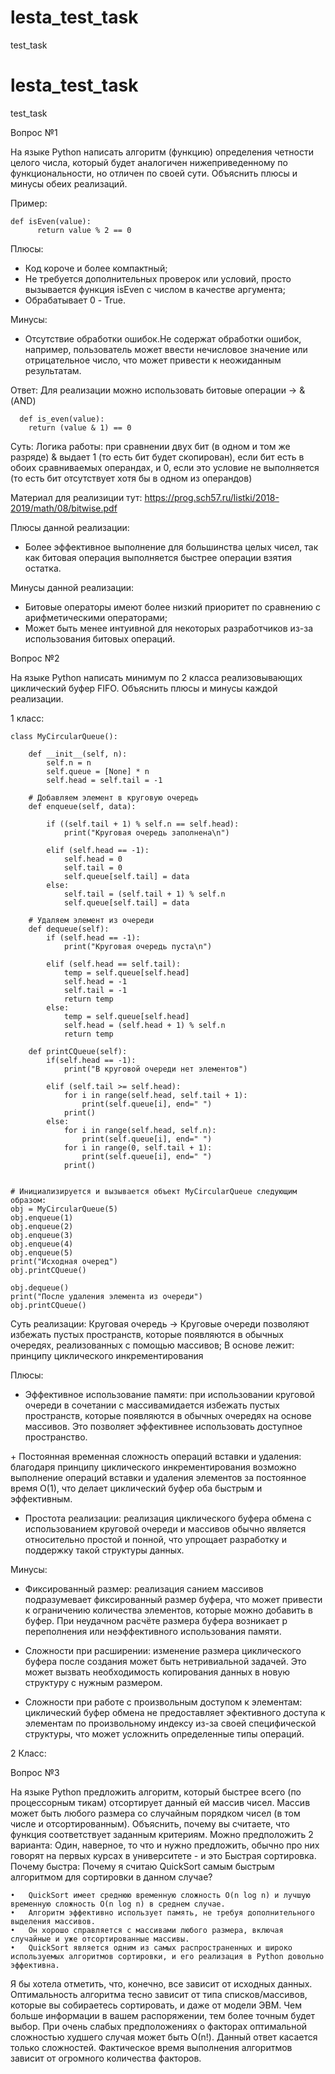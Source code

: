 # lesta_test_task
test_task

# lesta_test_task
test_task

Вопрос №1

На языке Python написать алгоритм (функцию) определения четности целого числа, который будет аналогичен нижеприведенному по функциональности, но отличен по своей сути. Объяснить плюсы и минусы обеих реализаций. 

Пример: 
```
def isEven(value):
      return value % 2 == 0 
```

Плюсы:
+ Код короче и более компактный;
+ Не требуется дополнительных проверок или условий, просто вызывается функция isEven с числом в качестве аргумента;
+ Обрабатывает 0 - True.

Минусы:
- Отсутствие обработки ошибок.Не содержат обработки ошибок, например, пользователь может ввести нечисловое значение или отрицательное число, что может привести к неожиданным результатам.

Ответ: Для реализации можно использовать битовые операции -> & (AND)

```
  def is_even(value):
    return (value & 1) == 0
```

Суть: Логика работы: при сравнении двух бит (в одном и том же разряде) & выдает 1 (то есть бит будет скопирован), если бит есть в обоих сравниваемых операндах, и 0, если это условие не выполняется (то есть бит отсутствует хотя бы в одном из операндов)

Материал для реализиции тут: https://prog.sch57.ru/listki/2018-2019/math/08/bitwise.pdf 

Плюсы данной реализации:
- Более эффективное выполнение для большинства целых чисел, так как битовая операция выполняется быстрее операции взятия остатка.


Минусы данной реализации:
- Битовые операторы имеют более низкий приоритет по сравнению с арифметическими операторами;
- Может быть менее интуивной для некоторых разработчиков из-за использования битовых операций.


Вопрос №2

На языке Python написать минимум по 2 класса реализовывающих циклический буфер FIFO. Объяснить плюсы и минусы каждой реализации.

1 класс:

```
class MyCircularQueue():

    def __init__(self, n):
        self.n = n
        self.queue = [None] * n
        self.head = self.tail = -1

    # Добавляем элемент в круговую очередь
    def enqueue(self, data):

        if ((self.tail + 1) % self.n == self.head):
            print("Круговая очередь заполнена\n")

        elif (self.head == -1):
            self.head = 0
            self.tail = 0
            self.queue[self.tail] = data
        else:
            self.tail = (self.tail + 1) % self.n
            self.queue[self.tail] = data

    # Удаляем элемент из очереди
    def dequeue(self):
        if (self.head == -1):
            print("Круговая очередь пуста\n")

        elif (self.head == self.tail):
            temp = self.queue[self.head]
            self.head = -1
            self.tail = -1
            return temp
        else:
            temp = self.queue[self.head]
            self.head = (self.head + 1) % self.n
            return temp

    def printCQueue(self):
        if(self.head == -1):
            print("В круговой очереди нет элементов")

        elif (self.tail >= self.head):
            for i in range(self.head, self.tail + 1):
                print(self.queue[i], end=" ")
            print()
        else:
            for i in range(self.head, self.n):
                print(self.queue[i], end=" ")
            for i in range(0, self.tail + 1):
                print(self.queue[i], end=" ")
            print()


# Инициализируется и вызывается объект MyCircularQueue следующим образом:
obj = MyCircularQueue(5)
obj.enqueue(1)
obj.enqueue(2)
obj.enqueue(3)
obj.enqueue(4)
obj.enqueue(5)
print("Исходная очеред")
obj.printCQueue()

obj.dequeue()
print("После удаления элемента из очереди")
obj.printCQueue()
```
Суть реализации: Круговая очередь -> Круговые очереди позволяют избежать пустых пространств, которые появляются в обычных очередях, реализованных с помощью массивов;
В основе лежит: принципу циклического инкрементирования

Плюсы:
+ Эффективное использование памяти: при использовании круговой очереди в сочетании с массивамидается избежать пустых пространств, которые появляются в обычных очередях на основе массивов. Это позволяет эффективнее использовать доступное пространство.
  
­+  Постоянная временная сложность операций вставки и удаления: благодаря принципу циклического инкрементирования возможно выполнение операций вставки и удаления элементов за постоянное время O(1), что делает циклический буфер оба быстрым и эффективным.
­
+ Простота реализации: реализация циклического буфера обмена с использованием круговой очереди и массивов обычно является относительно простой и понной, что упрощает разработку и поддержку такой структуры данных.


Минусы:
+ Фиксированный размер: реализация санием массивов подразумевает фиксированный размер буфера, что может привести к ограничению количества элементов, которые можно добавить в буфер. При неудачном расчёте размера буфера возникает р переполнения или неэффективного использования памяти.

+ Сложности при расширении: изменение размера циклического буфера после создания может быть нетривиальной задачей. Это может вызвать необходимость копирования данных в новую структуру с нужным размером.

+ Сложности при работе с произвольным доступом к элементам: циклический буфер обмена не предоставляет эфективного доступа к элементам по произвольному индексу из-за своей специфической структуры, что может усложнить определенные типы операций.

2 Класс:




Вопрос №3

На языке Python предложить алгоритм, который быстрее всего (по процессорным тикам) отсортирует данный ей массив чисел. Массив может быть любого размера со случайным порядком чисел (в том числе и отсортированным). Объяснить, почему вы считаете, что функция соответствует заданным критериям.
Можно предположить 2 варианта: Один, наверное, то что и нужно предложить, обычно про них говорят на первых курсах в университете - и это Быстрая сортировка. Почему быстра: Почему я считаю QuickSort самым быстрым алгоритмом для сортировки в данном случае?

    •	QuickSort имеет среднюю временную сложность O(n log n) и лучшую временную сложность O(n log n) в среднем случае.
    •	Алгоритм эффективно использует память, не требуя дополнительного выделения массивов.
    •	Он хорошо справляется с массивами любого размера, включая случайные и уже отсортированные массивы.
    •	QuickSort является одним из самых распространенных и широко используемых алгоритмов сортировки, и его реализация в Python довольно эффективна.

Я бы хотела отметить, что, конечно, все зависит от исходных данных. Оптимальность алгоритма тесно зависит от типа списков/массивов, которые вы собираетесь сортировать, и даже от модели ЭВМ. Чем больше информации в вашем распоряжении, тем более точным будет выбор. При очень слабых предположениях о факторах оптимальной сложностью худшего случая может быть О(n!). Данный ответ касается только сложностей. Фактическое время выполнения алгоритмов зависит от огромного количества факторов.

